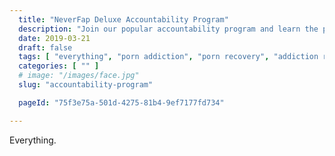 ```yaml
---
  title: "NeverFap Deluxe Accountability Program"
  description: "Join our popular accountability program and learn the power of commitment."
  date: 2019-03-21
  draft: false
  tags: [ "everything", "porn addiction", "porn recovery", "addiction recovery", "addiction", "awareness", "nofap", "neverfap", "neverfap deluxe" ]
  categories: [ "" ]
  # image: "/images/face.jpg"
  slug: "accountability-program"

  pageId: "75f3e75a-501d-4275-81b4-9ef7177fd734"

---
```


Everything.